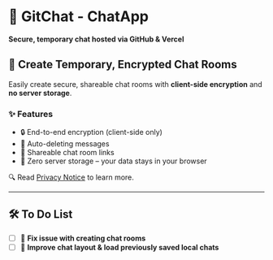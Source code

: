 # 💬 GitChat - ChatApp

**Secure, temporary chat hosted via GitHub & Vercel**  

## 🔐 Create Temporary, Encrypted Chat Rooms
Easily create secure, shareable chat rooms with **client-side encryption** and **no server storage**.

### ✨ Features
- 🔒 End-to-end encryption (client-side only)
- 🧼 Auto-deleting messages
- 📎 Shareable chat room links
- 🚫 Zero server storage – your data stays in your browser

🔍 Read [Privacy Notice](https://git-chat-lilac.vercel.app/privacy.html) to learn more.

---

## 🛠️ To Do List
- [ ] 🔧 **Fix issue with creating chat rooms**
- [ ] 🎨 **Improve chat layout & load previously saved local chats**
